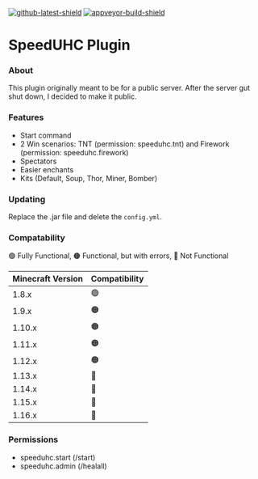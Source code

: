 [github-latest-shield]: https://img.shields.io/github/v/release/vascYT/SpeedUHC-Plugin
[github-download]: https://github.com/vascYT/SpeedUHC-Plugin/releases/tag/v1.4
[appveyor-build-shield]: https://img.shields.io/appveyor/build/vascYT/speeduhc-plugin
[appveyor]: https://ci.appveyor.com/project/vascYT/speeduhc-plugin

[![github-latest-shield]][github-download]
[![appveyor-build-shield]][appveyor]

# SpeedUHC Plugin

### About
This plugin originally meant to be for a public server. After the server gut shut down, I decided to make it public.

### Features
- Start command
- 2 Win scenarios: TNT (permission: speeduhc.tnt) and Firework (permission: speeduhc.firework)
- Spectators
- Easier enchants
- Kits (Default, Soup, Thor, Miner, Bomber)

### Updating
Replace the .jar file and delete the ``config.yml``.

### Compatability
🟢 Fully Functional, 🟠 Functional, but with errors, 🔴 Not Functional

| Minecraft Version  | Compatibility |
| ------------- | ------------- |
| 1.8.x  | 🟢 |
| 1.9.x  | 🟠 |
| 1.10.x  | 🟠 |
| 1.11.x  | 🟠 |
| 1.12.x  | 🟠 |
| 1.13.x  | 🔴 |
| 1.14.x  | 🔴 |
| 1.15.x  | 🔴 |
| 1.16.x  | 🔴 |

### Permissions
- speeduhc.start (/start)
- speeduhc.admin (/healall)
